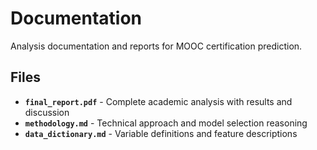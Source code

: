 # Documentation

Analysis documentation and reports for MOOC certification prediction.

## Files

- **`final_report.pdf`** - Complete academic analysis with results and discussion
- **`methodology.md`** - Technical approach and model selection reasoning  
- **`data_dictionary.md`** - Variable definitions and feature descriptions
